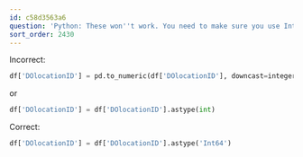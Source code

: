 ```yaml
---
id: c58d3563a6
question: 'Python: These won''t work. You need to make sure you use Int64.'
sort_order: 2430
---
```


Incorrect:

```python
df['DOlocationID'] = pd.to_numeric(df['DOlocationID'], downcast=integer)
```

or

```python
df['DOlocationID'] = df['DOlocationID'].astype(int)
```

Correct:

```python
df['DOlocationID'] = df['DOlocationID'].astype('Int64')
```